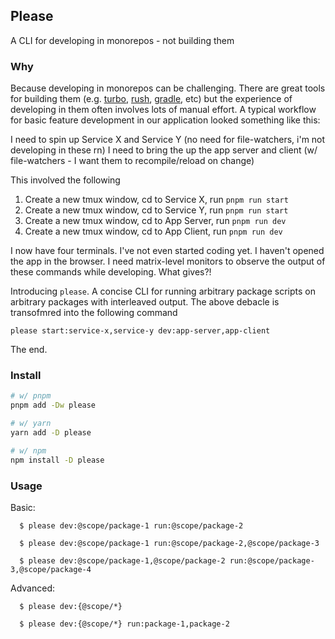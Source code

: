 ## Please

A CLI for developing in monorepos - not building them

### Why

Because developing in monorepos can be challenging. There are great tools for building them (e.g. [turbo](https://turborepo.org/), [rush](https://rushjs.io/), [gradle](https://gradle.org/), etc) but the experience of developing in them often involves lots of manual effort. A typical workflow for basic feature development in our application looked something like this:

I need to spin up Service X and Service Y (no need for file-watchers, i'm not developing in these rn)
I need to bring the up the app server and client (w/ file-watchers - I want them to recompile/reload on change)

This involved the following

1. Create a new tmux window, cd to Service X, run `pnpm run start`
1. Create a new tmux window, cd to Service Y, run `pnpm run start`
1. Create a new tmux window, cd to App Server, run `pnpm run dev`
1. Create a new tmux window, cd to App Client, run `pnpm run dev`

I now have four terminals. I've not even started coding yet. I haven't opened the app in the browser. I need matrix-level monitors to observe the output of these commands while developing. What gives?!

Introducing `please`. A concise CLI for running arbitrary package scripts on arbitrary packages with interleaved output. The above debacle is transofmred into the following command

```
please start:service-x,service-y dev:app-server,app-client
```

The end.

### Install

```bash
# w/ pnpm
pnpm add -Dw please

# w/ yarn
yarn add -D please

# w/ npm
npm install -D please
```

### Usage

Basic:

```
  $ please dev:@scope/package-1 run:@scope/package-2

  $ please dev:@scope/package-1 run:@scope/package-2,@scope/package-3

  $ please dev:@scope/package-1,@scope/package-2 run:@scope/package-3,@scope/package-4
```

Advanced:

```
  $ please dev:{@scope/*}

  $ please dev:{@scope/*} run:package-1,package-2
```
